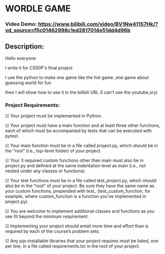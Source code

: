 # WORDLE GAME
### Video Demo: https://www.bilibili.com/video/BV1Nw411S7Hk/?vd_source=f5c01462998c1ed2817014e51dd4d96b
## Description:
Hello everyone 

I write it for CS50P's final project

I use the python to make one game like the hot game <wordle>,one game about guessing world for fun

then I will show how to use it in the bilibili URL (I can't use the youtube,sry)

### Project Requirements:
&#9745; Your project must be implemented in Python.

&#9745; Your project must have a main function and at least three other functions, each of which must be accompanied by tests that can be executed with pytest.

&#9745; Your main function must be in a file called project.py, which should be in the “root” (i.e., top-level folder) of your project.

&#9745; Your 3 required custom functions other than main must also be in project.py and defined at the same indentation level as main (i.e., not nested under any classes or functions).

&#9745; Your test functions must be in a file called test_project.py, which should also be in the “root” of your project. Be sure they have the same name as your custom functions, prepended with test_ (test_custom_function, for example, where custom_function is a function you’ve implemented in project.py).

&#9745; You are welcome to implement additional classes and functions as you see fit beyond the minimum requirement.

&#9745; Implementing your project should entail more time and effort than is required by each of the course’s problem sets.

&#9745; Any pip-installable libraries that your project requires must be listed, one per line, in a file called requirements.txt in the root of your project.